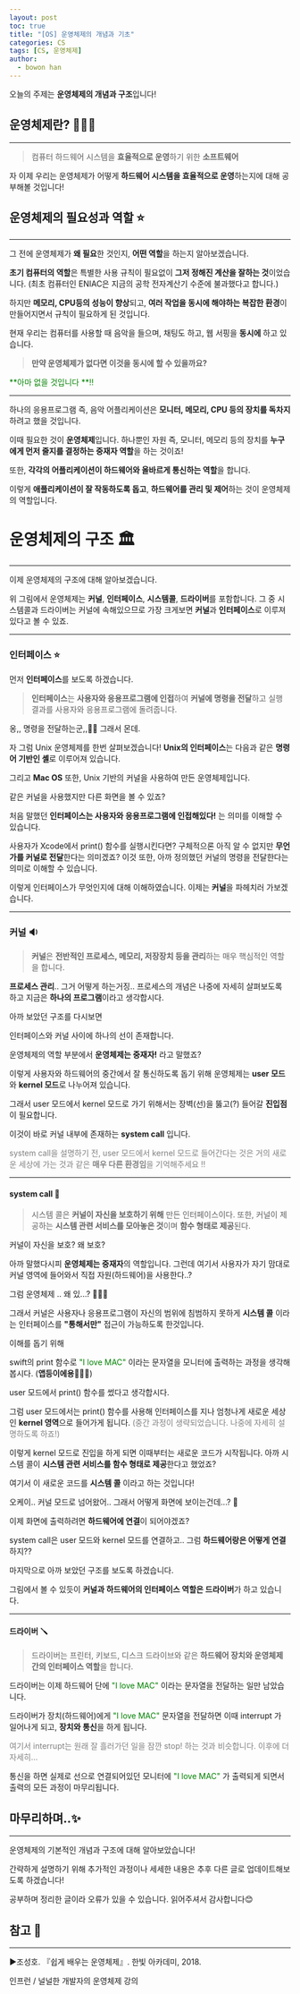 ```yaml
---
layout: post
toc: true
title: "[OS] 운영체제의 개념과 기초"
categories: CS
tags: [CS, 운영체제]
author:
  - bowon han
---
```


오늘의 주제는 **운영체제의 개념과 구조**입니다!

## 운영체제란? 🤷🏻‍♀️
***
>컴퓨터 하드웨어 시스템을 **효율적으로 운영**하기 위한 **소프트웨어**

자 이제 우리는 운영체제가 어떻게 **하드웨어 시스템을 효율적으로 운영**하는지에 대해 공부해볼 것입니다!
<br>

## 운영체제의 필요성과 역할 ⭐️
***
그 전에 운영체제가 **왜 필요**한 것인지, **어떤 역할**을 하는지 알아보겠습니다.

**초기 컴퓨터의 역할**은 특별한 사용 규칙이 필요없이 **그저 정해진 계산을 잘하는 것**이었습니다. 
(최초 컴퓨터인 ENIAC은 지금의 공학 전자계산기 수준에 불과했다고 합니다.)

하지만 **메모리, CPU등의 성능이 향상**되고, **여러 작업을 동시에 해야하는 복잡한 환경**이 만들어지면서 규칙이 필요하게 된 것입니다. 

현재 우리는 컴퓨터를 사용할 때 음악을 들으며, 채팅도 하고, 웹 서핑을 **동시에** 하고 있습니다. 
>**만약 운영체제가 없다면 이것을 동시에 할 수 있을까요?**

<span style="color: green">**아마 없을 것입니다 **‼️</span>
***

하나의 응용프로그램 즉, 음악 어플리케이션은 **모니터, 메모리, CPU 등의 장치를 독차지** 하려고 했을 것입니다. 

이때 필요한 것이 **운영체제**입니다. 
하나뿐인 자원 즉, 모니터, 메모리 등의 장치를 **누구에게 먼저 줄지를 결정하는 중재자 역할**을 하는 것이죠! 

또한, **각각의 어플리케이션이 하드웨어와 올바르게 통신하는 역할**을 합니다.

이렇게 **애플리케이션이 잘 작동하도록 돕고**, **하드웨어를 관리 및 제어**하는 것이 운영체제의 역할입니다. 
<br>

# 운영체제의 구조 🏛️
***
이제 운영체제의 구조에 대해 알아보겠습니다. 




위 그림에서 운영체제는 **커널**, **인터페이스**, **시스템콜**, **드라이버**를 포함합니다. 
그 중 시스템콜과 드라이버는 커널에 속해있으므로 가장 크게보면 **커널**과 **인터페이스**로 이루져있다고 볼 수 있죠.

***
### 인터페이스 ⭐️
먼저 **인터페이스**를 보도록 하겠습니다.

>**인터페이스**는 **사용자와 응용프로그램에 인접**하여 **커널에 명령을 전달**하고 실행 결과를 사용자와 응용프로그램에 돌려줍니다. 

옹,, 명령을 전달하는군,,😵‍💫
그래서 몬데.

자 그럼 Unix 운영체제를 한번 살펴보겠습니다! 
**Unix의 인터페이스**는 
다음과 같은 **명령어 기반인 셸**로 이루어져 있습니다. 

그리고 **Mac OS** 또한, Unix 기반의 커널을 사용하여 만든 운영체제입니다. 

같은 커널을 사용했지만 다른 화면을 볼 수 있죠? 

처음 말했던 **인터페이스는 사용자와 응용프로그램에 인접해있다!** 는 의미를 이해할 수 있습니다. 

사용자가 Xcode에서 print() 함수를 실행시킨다면?
구체적으론 아직 알 수 없지만 **무언가를 커널로 전달**한다는 의미겠죠?
이것 또한, 아까 정의했던 커널의 명령을 전달한다는 의미로 이해할 수 있습니다. 

이렇게 인터페이스가 무엇인지에 대해 이해하였습니다. 
이제는 **커널**을 파헤치러 가보겠습니다. 
***

### 커널 🔉
>**커널**은 **전반적인 프로세스, 메모리, 저장장치 등을 관리**하는 매우 핵심적인 역할을 합니다. 

**프로세스 관리**.. 그거 어떻게 하는거징.. 
프로세스의 개념은 나중에 자세히 살펴보도록 하고 지금은 **하나의 프로그램**이라고 생각합시다. 

아까 보았던 구조를 다시보면

인터페이스와 커널 사이에 하나의 선이 존재합니다. 

운영체제의 역할 부분에서 **운영체제는 중재자!** 라고 말했죠?

이렇게 사용자와 하드웨어의 중간에서 잘 통신하도록 돕기 위해 운영체제는 **user 모드**와 **kernel 모드**로 나누어져 있습니다. 

그래서 user 모드에서 kernel 모드로 가기 위해서는 장벽(선)을 뚫고(?) 들어갈 **진입점**이 필요합니다. 

이것이 바로 커널 내부에 존재하는 **system call** 입니다.

<span style="color: gray">system call을 설명하기 전, user 모드에서 kernel 모드로 들어간다는 것은 거의 새로운 세상에 가는 것과 같은 **매우 다른 환경임**을 기억해주세요 ‼️</span>
***

#### system call 📱

>시스템 콜은 **커널이 자신을 보호하기 위해** 만든 인터페이스이다. 또한, 커널이 제공하는 **시스템 관련 서비스를 모아놓은 것**이며 **함수 형태로 제공**된다. 


커널이 자신을 보호? 왜 보호?

아까 말했다시피 **운영체제는 중재자**의 역할입니다. 
그런데 여기서 사용자가 자기 맘대로 커널 영역에 들어와서 직접 자원(하드웨어)을 사용한다..? 

그럼 운영체제 .. 왜 있...? 🤷🏻‍♀️

그래서 커널은 사용자나 응용프로그램이 자신의 범위에 침범하지 못하게 **시스템 콜** 이라는 인터페이스를 **"통해서만"** 접근이 가능하도록 한것입니다. 
<br>

이해를 돕기 위해

swift의 print 함수로 <span style="color: green">"I love MAC"</span> 이라는 문자열을 모니터에 출력하는 과정을 생각해봅시다. (**앱등이에용**🙋🏻‍♀️) 


user 모드에서 print() 함수를 썼다고 생각합시다. 

그럼 user 모드에서는 print() 함수를 사용해 인터페이스를 지나 엄청나게 새로운 세상인 **kernel 영역**으로 들어가게 됩니다. 
<span style="color: gray">(중간 과정이 생략되었습니다. 나중에 자세히 설명하도록 하죠!)</span>

이렇게 kernel 모드로 진입을 하게 되면 이때부터는 새로운 코드가 시작됩니다.
아까 시스템 콜이 **시스템 관련 서비스를 함수 형태로 제공**한다고 했었죠?

여기서 이 새로운 코드를 **시스템 콜** 이라고 하는 것입니다!
<br>

오케이.. 커널 모드로 넘어왔어.. 그래서 어떻게 화면에 보이는건데...? 🫣

이제 화면에 출력하려면 **하드웨어에 연결**이 되어야겠죠?

system call은 user 모드와 kernel 모드를 연결하고.. 
그럼 **하드웨어랑은 어떻게 연결**하지??

마지막으로 아까 보았던 구조를 보도록 하겠습니다.
<!-- ![](https://velog.velcdn.com/images/hb0987/post/4f0b461d-8a8b-4d20-be30-1edbdf8b8ed3/image.png) -->


그림에서 볼 수 있듯이 **커널과 하드웨어의 인터페이스 역할은 드라이버**가 하고 있습니다.
***
#### 드라이버 🪛
>드라이버는 프린터, 키보드, 디스크 드라이브와 같은 **하드웨어 장치와 운영체제 간의 인터페이스 역할**을 합니다.

드라이버는 이제 하드웨어 단에 <span style="color: green">"I love MAC"</span> 이라는 문자열을 전달하는 일만 남았습니다. 

드라이버가 장치(하드웨어)에게 <span style="color: green">"I love MAC"</span> 문자열을 전달하면 이때 interrupt 가 일어나게 되고, **장치와 통신**을 하게 됩니다. 

<span style="color: gray">여기서 interrupt는 원래 잘 흘러가던 일을 잠깐 stop! 하는 것과 비슷합니다. 이후에 더 자세히...</span>
<br>
  
통신을 하면 실제로 선으로 연결되어있던 모니터에 <span style="color: green">"I love MAC"</span> 가 출력되게 되면서 출력의 모든 과정이 마무리됩니다. 
  

## 마무리하며..✨
***
운영체제의 기본적인 개념과 구조에 대해 알아보았습니다!

간략하게 설명하기 위해 추가적인 과정이나 세세한 내용은 추후 다른 글로 업데이트해보도록 하겠습니다! 

공부하며 정리한 글이라 오류가 있을 수 있습니다.
읽어주셔서 감사합니다😊


## 참고 📜
***
▶조성호. 『쉽게 배우는 운영체제』. 한빛 아카데미, 2018.

인프런 / 널널한 개발자의 운영체제 강의 
